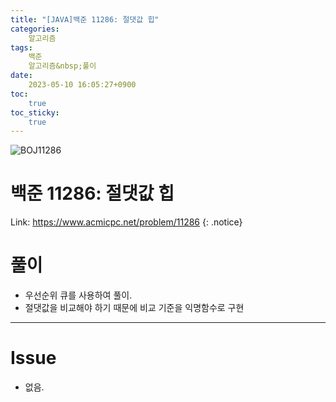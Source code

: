 ```yaml
---
title: "[JAVA]백준 11286: 절댓값 힙"
categories:
    알고리즘
tags:
    백준
    알고리즘&nbsp;풀이
date:
    2023-05-10 16:05:27+0900
toc:
    true
toc_sticky:
    true
---
```

![BOJ11286](https://github.com/cuzzzu1318/cuzzzu1318.github.io/assets/77597885/dc210156-acf2-49e2-85a9-ecc2aa6b7dd4)

# 백준 11286: 절댓값 힙
Link: <https://www.acmicpc.net/problem/11286>
{: .notice}


# 풀이
* 우선순위 큐를 사용하여 풀이.
* 절댓값을 비교해야 하기 때문에 비교 기준을 익명함수로 구현

<script src="https://gist.github.com/cuzzzu1318/546305512e5f688d196413e0f225b957.js"></script>
***

# Issue

* 없음.